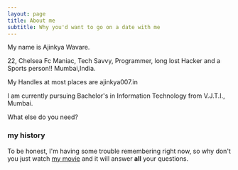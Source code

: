 ```yaml
---
layout: page
title: About me
subtitle: Why you'd want to go on a date with me
---
```


My name is Ajinkya Wavare.  

22, Chelsea Fc Maniac, Tech Savvy, Programmer, long lost Hacker and a Sports person!! Mumbai,India.  

My Handles at most places are ajinkya007.in  

I am currently pursuing Bachelor's in Information Technology from V.J.T.I., Mumbai.  

What else do you need?

### my history

To be honest, I'm having some trouble remembering right now, so why don't you just watch [my movie](http://en.wikipedia.org/wiki/The_Princess_Bride_%28film%29) and it will answer **all** your questions.


